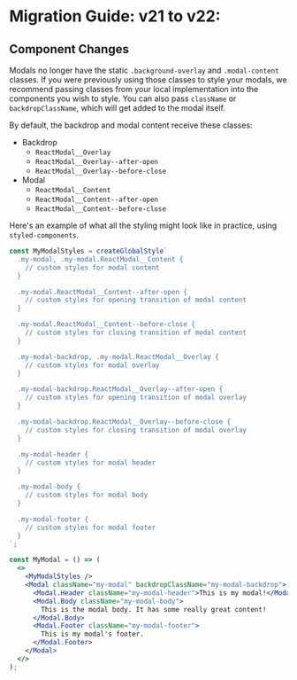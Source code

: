 # Migration Guide: v21 to v22:

## Component Changes

Modals no longer have the static `.background-overlay` and `.modal-content`
classes. If you were previously using those classes to style your modals, we
recommend passing classes from your local implementation into the components you
wish to style. You can also pass `className` or `backdropClassName`, which will
get added to the modal itself.

By default, the backdrop and modal content receive these classes:

- Backdrop
  - `ReactModal__Overlay`
  - `ReactModal__Overlay--after-open`
  - `ReactModal__Overlay--before-close`
- Modal
  - `ReactModal__Content`
  - `ReactModal__Content--after-open`
  - `ReactModal__Content--before-close`

Here's an example of what all the styling might look like in practice, using
`styled-components`.

```jsx
const MyModalStyles = createGlobalStyle`
  .my-modal, .my-modal.ReactModal__Content {
    // custom styles for modal content
  }

  .my-modal.ReactModal__Content--after-open {
    // custom styles for opening transition of modal content
  }

  .my-modal.ReactModal__Content--before-close {
    // custom styles for closing transition of modal content
  }

  .my-modal-backdrop, .my-modal.ReactModal__Overlay {
    // custom styles for modal overlay
  }

  .my-modal-backdrop.ReactModal__Overlay--after-open {
    // custom styles for opening transition of modal overlay
  }

  .my-modal-backdrop.ReactModal__Overlay--before-close {
    // custom styles for closing transition of modal overlay
  }

  .my-modal-header {
    // custom styles for modal header
  }

  .my-modal-body {
    // custom styles for modal body
  }

  .my-modal-footer {
    // custom styles for modal footer
  }
`;

const MyModal = () => (
  <>
    <MyModalStyles />
    <Modal className="my-modal" backdropClassName="my-modal-backdrop">
      <Modal.Header className="my-modal-header">This is my modal!</Modal.Header>
      <Modal.Body className="my-modal-body">
        This is the modal body. It has some really great content!
      </Modal.Body>
      <Modal.Footer className="my-modal-footer">
        This is my modal's footer.
      </Modal.Footer>
    </Modal>
  </>
);
```
